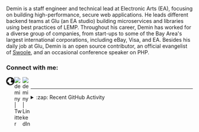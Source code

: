 Demin is a staff engineer and technical lead at Electronic Arts (EA), focusing on building high-performance, secure web applications. He leads different backend teams at Glu (an EA studio) building microservices and libraries using best practices of LEMP. Throughout his career, Demin has worked for a diverse group of companies, from start-ups to some of the Bay Area's largest international corporations, including eBay, Visa, and EA. Besides his daily job at Glu, Demin is an open source contributor, an official evangelist of [Swoole](https://github.com/swoole/swoole-src), and an occasional conference speaker on PHP.

### Connect with me:

[<img align="left" alt="https://deminy.in" width="22px" src="https://raw.githubusercontent.com/iconic/open-iconic/master/svg/globe.svg" />][website]
[<img align="left" alt="deminy | Twitter" width="22px" src="https://cdn.jsdelivr.net/npm/simple-icons@v3/icons/twitter.svg" />][twitter]
[<img align="left" alt="deminy | LinkedIn" width="22px" src="https://cdn.jsdelivr.net/npm/simple-icons@v3/icons/linkedin.svg" />][linkedin]

<br />

[website]: https://deminy.in
[linkedin]: https://www.linkedin.com/in/deminy
[twitter]: https://twitter.com/deminy

---

<details>
  <summary>:zap: Recent GitHub Activity</summary>

<!--START_SECTION:activity-->
1. 🗣 Commented on [#4881](https://github.com/swoole/swoole-src/issues/4881) in [swoole/swoole-src](https://github.com/swoole/swoole-src)
2. 🗣 Commented on [#4880](https://github.com/swoole/swoole-src/issues/4880) in [swoole/swoole-src](https://github.com/swoole/swoole-src)
3. 💪 Opened PR [#4880](https://github.com/swoole/swoole-src/pull/4880) in [swoole/swoole-src](https://github.com/swoole/swoole-src)
4. 🗣 Commented on [#2](https://github.com/deminy/swoole-by-examples/issues/2) in [deminy/swoole-by-examples](https://github.com/deminy/swoole-by-examples)
5. ❗️ Closed issue [#4839](https://github.com/swoole/swoole-src/issues/4839) in [swoole/swoole-src](https://github.com/swoole/swoole-src)
<!--END_SECTION:activity-->

</details>
